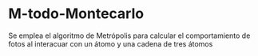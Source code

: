 # M-todo-Montecarlo
Se emplea el algoritmo de Metrópolis para calcular el comportamiento de fotos al interacuar con un átomo y una cadena de tres átomos
